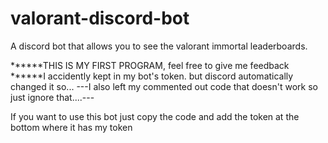# valorant-discord-bot
A discord bot that allows you to see the valorant immortal leaderboards.

******THIS IS MY FIRST PROGRAM, feel free to give me feedback
******I accidently kept in my bot's token. but discord automatically changed it so...
---I also left my commented out code that doesn't work so just ignore that....---

If you want to use this bot just copy the code and add the token at the bottom where it has my token
